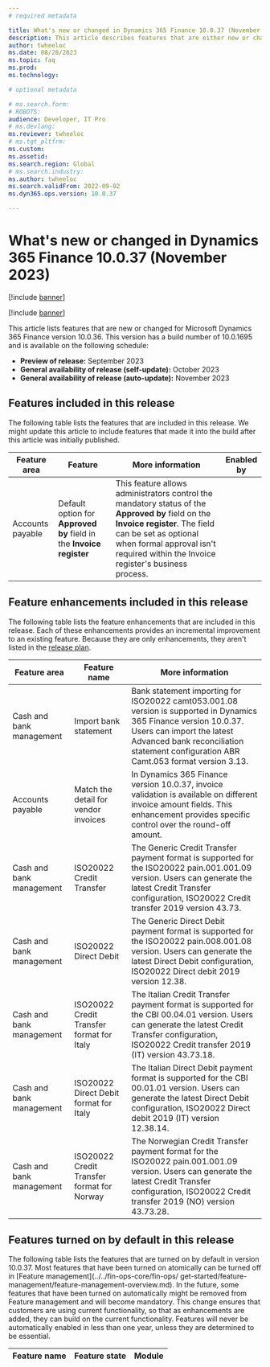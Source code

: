 ```yaml
---
# required metadata

title: What's new or changed in Dynamics 365 Finance 10.0.37 (November 2023)
description: This article describes features that are either new or changed in the Microsoft Dynamics 365 Finance version 10.0.37 preview release.
author: twheeloc
ms.date: 08/28/2023
ms.topic: faq
ms.prod: 
ms.technology: 

# optional metadata

# ms.search.form: 
# ROBOTS: 
audience: Developer, IT Pro
# ms.devlang: 
ms.reviewer: twheeloc
# ms.tgt_pltfrm: 
ms.custom: 
ms.assetid: 
ms.search.region: Global
# ms.search.industry: 
ms.author: twheeloc
ms.search.validFrom: 2022-09-02
ms.dyn365.ops.version: 10.0.37

---
```


# What's new or changed in Dynamics 365 Finance 10.0.37 (November 2023)

[!include [banner](../includes/banner.md)]

[!include [banner](../includes/preview-banner.md)]

This article lists features that are new or changed for Microsoft Dynamics 365 Finance version 10.0.36. This version has a build number of 10.0.1695 and is available on the following schedule:

- **Preview of release:** September 2023
- **General availability of release (self-update):** October 2023
- **General availability of release (auto-update):** November 2023

## Features included in this release

The following table lists the features that are included in this release. We might update this article to include features that made it into the build after this article was initially published.

| Feature area | Feature | More information | Enabled by |
|--------------|---------|------------------|------------|
|Accounts payable|Default option for **Approved by** field in the **Invoice register**|This feature allows administrators control the mandatory status of the **Approved by** field on the **Invoice register**. The field can be set as optional when formal approval isn't required within the Invoice register's business process.|


## Feature enhancements included in this release

The following table lists the feature enhancements that are included in this release. Each of these enhancements provides an incremental improvement to an existing feature. Because they are only enhancements, 
they aren't listed in the [release plan](/dynamics365/release-plan/2023wave1/finance-operations/dynamics365-finance).

| Feature area | Feature name | More information |
|--------------|--------------|------------------|
|Cash and bank management|Import bank statement|Bank statement importing for ISO20022 camt053.001.08 version is supported in Dynamics 365 Finance version 10.0.37. Users can import the latest Advanced bank reconciliation statement configuration ABR Camt.053 format version 3.13.|
|Accounts payable|Match the detail for vendor invoices|In Dynamics 365 Finance version 10.0.37, invoice validation is available on different invoice amount fields. This enhancement provides specific control over the round-off amount.|
|Cash and bank management|	ISO20022 Credit Transfer|	The Generic Credit Transfer payment format is supported for the ISO20022 pain.001.001.09 version. Users can generate the latest Credit Transfer configuration, ISO20022 Credit transfer 2019 version 43.73.|
|Cash and bank management|	ISO20022 Direct Debit	|The Generic Direct Debit payment format is supported for the ISO20022 pain.008.001.08 version. Users can generate the latest Direct Debit configuration, ISO20022 Direct debit 2019 version 12.38.|
|Cash and bank management|	ISO20022 Credit Transfer format for Italy|The Italian Credit Transfer payment format is supported for the CBI 00.04.01 version. Users can generate the latest Credit Transfer configuration, ISO20022 Credit transfer 2019 (IT) version 43.73.18.|
|Cash and bank management|	ISO20022 Direct Debit format for Italy|The Italian Direct Debit payment format is supported for the CBI 00.01.01 version. Users can generate the latest Direct Debit configuration, ISO20022 Direct debit 2019 (IT) version 12.38.14.|
|Cash and bank management|	ISO20022 Credit Transfer format for Norway|	The Norwegian Credit Transfer payment format for the ISO20022 pain.001.001.09 version. Users can generate the latest Credit Transfer configuration, ISO20022 Credit transfer 2019 (NO) version 43.73.28.|


## Features turned on by default in this release

The following table lists the features that are turned on by default in version 10.0.37. Most features that have been turned on atomically can be turned off in [Feature management](../../fin-ops-core/fin-ops/
get-started/feature-management/feature-management-overview.md). In the future, some features that have been turned on automatically might be removed from Feature management and will become mandatory. This change 
ensures that customers are using current functionality, so that as enhancements are added, they can build on the current functionality. Features will never be automatically enabled in less than one year, unless 
they are determined to be essential.

| Feature name | Feature state | Module |
|--------------|---------------|--------|

